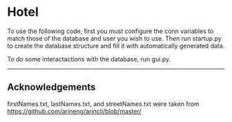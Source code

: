 # Hotel

To use the following code, first you must configure the conn variables to match those of the database and user you wish to use. Then run startup.py to create the database structure and fill it with automatically generated data.

To do some interactactions with the database, run gui.py.

---

## Acknowledgements

firstNames.txt, lastNames.txt, and streetNames.txt were taken from https://github.com/arineng/arincli/blob/master/
